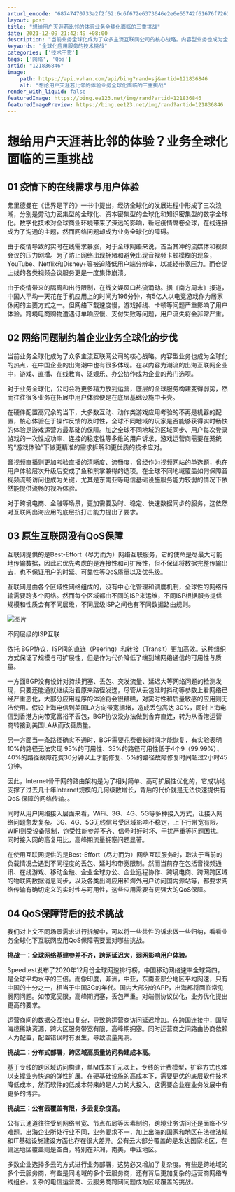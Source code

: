 ```yaml
---
arturl_encode: "68747470733a2f2f62:6c6f672e6373646e2e6e65742f61676f72615f636c6f75642f:61727469636c652f64657461696c732f313231383336383436"
layout: post
title: "想给用户天涯若比邻的体验业务全球化面临的三重挑战"
date: 2021-12-09 21:42:49 +08:00
description: "当前业务全球化成为了众多主流互联网公司的核心战略。内容型业务也成为全球化的热点，在中国企业的出海潮中"
keywords: "全球化应用服务的技术挑战"
categories: ['技术干货']
tags: ['网络', 'Qos']
artid: "121836846"
image:
    path: https://api.vvhan.com/api/bing?rand=sj&artid=121836846
    alt: "想给用户天涯若比邻的体验业务全球化面临的三重挑战"
render_with_liquid: false
featuredImage: https://bing.ee123.net/img/rand?artid=121836846
featuredImagePreview: https://bing.ee123.net/img/rand?artid=121836846
---
```


# 想给用户天涯若比邻的体验？业务全球化面临的三重挑战

## 01 疫情下的在线需求与用户体验

弗里德曼在《世界是平的》一书中提出，经济全球化的发展进程中形成了三次浪潮，分别是劳动力密集型的全球化、资本密集型的全球化和知识密集型的数字全球化。数字化技术对全球商业环境带来了深远的影响，新冠疫情席卷全球，在线连接成为了沟通的主题，然而网络问题却成为业务全球化的障碍。

由于疫情导致的实时在线需求暴涨，对于全球网络来说，首当其冲的流媒体和视频会议的压力剧增。为了防止网络出现拥堵和避免出现音视频卡顿模糊的现象，YouTube、Netflix和Disney+等被迫降低用户端分辨率，以减轻带宽压力。而仓促上线的各类视频会议服务更是一度集体崩溃。

由于疫情带来的隔离和出行限制，在线文娱风口热流涌动。据《南方周末》报道，中国人平均一天花在手机应用上的时间为196分钟，有5亿人以电竞游戏作为居家休闲的主要方式之一。但网络下载速度慢，游戏掉线、卡顿等问题严重影响了用户体验。跨境电商购物遭遇订单响应慢、支付失败等问题，用户流失将会非常严重。

## 02 网络问题制约着企业业务全球化的步伐

当前业务全球化成为了众多主流互联网公司的核心战略。内容型业务也成为全球化的热点，在中国企业的出海潮中也有很多体现。在以内容为潮流的出海互联网企业中，游戏、直播、在线教育、泛娱乐、办公协作成为企业的热门选项。

对于业务全球化，公司会将更多精力放到运营，底层的全球服务构建变得弱势，然而往往很多业务在拓展中用户体验便是在底层基础设施中卡壳。

在硬件配置高冗余的当下，大多数互动、动作类游戏应用考验的不再是机器的配置，核心体验在于操作反馈的及时性，全球不同地域的玩家是否能够获得实时畅快的体验是游戏运营方最基础的保障。加之全球不同地域的区域同步、用户每次登录游戏的一次性成功率、连接的稳定性等多维的用户诉求，游戏运营商需要在笼统的“游戏体验”下做更精准的需求拆解和更优质的技术应对。

音视频直播则更加考验直播的清晰度、流畅度，曾经作为视频网站的单选题，也在用户体验层次升级后变成了鱼和熊掌兼得的选项。在全球不同地域覆盖如何保障音视频流畅访问也成为关键，尤其是东南亚等电信基础设施服务能力较弱的情况下依然能提供流畅的视听体验。

对于跨境电商、金融等场景，更加需要及时、稳定、快速数据同步的服务，这依然对互联网出海应用的底层抗打击能力提出了要求。

## 03 原生互联网没有QoS保障

互联网提供的是Best-Effort（尽力而为）网络互联服务，它的使命是尽最大可能地传输数据，因此它优先考虑的是连接性和可扩展性，但不保证将数据完整传输出去，也不保证用户的时延、可靠性等QoS质量以及优先级。

互联网是由各个区域性网络组成的，没有中心化管理和调度机制，全球性的网络传输需要跨多个网络。然而每个区域都由不同的ISP来运维，不同ISP根据服务提供规模和性质会有不同层级，不同层级ISP之间也有不同数据路由规则。

![图片](https://i-blog.csdnimg.cn/blog_migrate/e51d2bd07413485c1b92d201b3d0c733.png)

不同层级的ISP互联

依托 BGP协议，ISP间的直连（Peering）和转接（Transit）更加高效。这种组织方式保证了规模与可扩展性，但是作为代价降低了端到端网络通信的可用性与质量。

一方面BGP没有设计对持续拥塞、丢包、突发流量、延迟大等网络问题的检测发现，只要还能通就继续沿着原来路径发送，尽管从丢包延时抖动等参数上看网络已经严重恶化，大部分应用程序的体验将会很糟糕，对实时性和质量敏感的应用则无法使用。假设上海电信到美国LA方向带宽拥堵，造成丢包高达 30%，同时上海电信到香港方向带宽富裕不丢包，BGP协议没办法做到舍弃直连，转为从香港运营商转接到美国LA从而改善质量。

另一方面当一条路径确实不通时，BGP需要花费很长时间才能恢复，有实验表明 10%的路径无法实现 95%的可用性、35%的路径可用性低于4个9（99.99%）、40%的路径故障花费30分钟以上才能修复、5%的路径故障修复时间超过2小时45分钟。

因此，Internet骨干网的路由架构是为了相对简单、高可扩展性优化的，它成功地支撑了过去几十年Internet规模的几何级数增长，背后的代价就是无法快速提供有 QoS 保障的网络传输。。

同时从用户网络接入层面来看，WiFi、3G、4G、5G等多种接入方式，让接入网络问题愈发复杂。3G、4G、5G无线信号受区域影响不稳定，上下行带宽有限。WIFI则受设备限制，饱受性能参差不齐、信号时好时坏、干扰严重等问题困扰。同时接入网的高复用比，高峰期流量拥塞问题显著。

在使用互联网提供的是Best-Effort（尽力而为）网络互联服务时，取决于当前的负载情况会遇到不同程度的丢包、延时和带宽限制。然而当前存在包括音视频通讯、在线游戏、移动金融、企业全球办公、企业远程协作、跨境电商、跨网跨区域的物联网数据消息同步，以及各类出海应用和海外用户访问国内源站等，都要求网络传输有确切定义的实时性与可用性，这些应用需要有更强大的QoS保障。

## 04 QoS保障背后的技术挑战

我们对上文不同场景需求进行拆解中，可以将一些共性的诉求做一些归纳，看看业务全球化下互联网应用QoS保障需要面对哪些挑战。

**挑战一：全球网络基建参差不齐，跨网延迟大，弱网影响用户体验。**

Speedtest发布了2020年12月份全球网速排行榜，中国移动网络速率全球第四，是全球平均水平的三倍。而像印度，非洲，中亚，东南亚部分地区平均网速，只有中国的十分之一，相当于中国3G的年代。国内大部分的APP，出海都将面临常见弱网问题。如带宽受限，高峰期拥塞，丢包严重。对端侧协议优化，业务优化提出更高的要求。

运营商间的数据交互接口复杂，导致跨运营商访问延迟增加。在跨国连接中，国际海缆稀缺资源，跨大区服务带宽有限，高峰期拥塞。同时运营商之间路由协商依赖人为配置，配置错误时有发生，导致流量黑洞。

**挑战二：分布式部署，跨区域高质量访问构建成本高。**

基于专线的跨区域访问构建，单M成本千元以上，专线的计费模型，扩容方式也难以支撑业务快速的弹性扩展。在硬基础设施的高成本下，需要更优的底层软件技术降低成本，然而软件的低成本带来的是人力的大投入，这需要企业在业务发展中有更多的博弈。

**挑战三：公有云覆盖有限，多云复杂度高。**

公有云通道往往受到网络带宽、节点布局等因素制约，跨境业务访问还是面临不少难题。出海企业所处行业不同，业务要求不一，加上出海的国家和地区在法律法规和IT基础设施建设方面也存在很大差异。公有云大部分覆盖的是发达国家地区，在偏远地区覆盖则是空白，特别在非洲，南美，中亚地区。

多数企业选择多云的方式进行业务部署，这势必又增加了复杂度。有些是跨地域的多个云服务商，有些是同地域的多个云服务商，还有背后更加复杂的运营商网络专线组合。复杂的电信运营商、云服务商跨网问题成为区域覆盖的挑战。